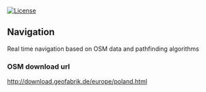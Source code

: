 
[![License](https://img.shields.io/github/license/nalhin/Movies)](LICENSE.md)

## Navigation

Real time navigation based on OSM data and pathfinding algorithms

### OSM download url 

http://download.geofabrik.de/europe/poland.html